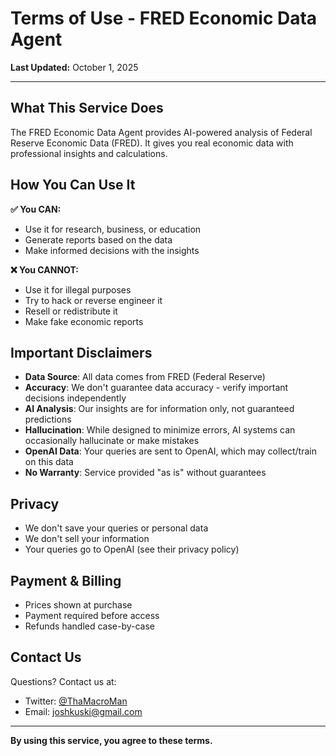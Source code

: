 # Terms of Use - FRED Economic Data Agent

**Last Updated:** October 1, 2025

---

## What This Service Does

The FRED Economic Data Agent provides AI-powered analysis of Federal Reserve Economic Data (FRED). It gives you real economic data with professional insights and calculations.

## How You Can Use It

**✅ You CAN:**

- Use it for research, business, or education
- Generate reports based on the data
- Make informed decisions with the insights

**❌ You CANNOT:**

- Use it for illegal purposes
- Try to hack or reverse engineer it
- Resell or redistribute it
- Make fake economic reports

## Important Disclaimers

- **Data Source**: All data comes from FRED (Federal Reserve)
- **Accuracy**: We don't guarantee data accuracy - verify important decisions independently
- **AI Analysis**: Our insights are for information only, not guaranteed predictions
- **Hallucination**: While designed to minimize errors, AI systems can occasionally hallucinate or make mistakes
- **OpenAI Data**: Your queries are sent to OpenAI, which may collect/train on this data
- **No Warranty**: Service provided "as is" without guarantees

## Privacy

- We don't save your queries or personal data
- We don't sell your information
- Your queries go to OpenAI (see their privacy policy)

## Payment & Billing

- Prices shown at purchase
- Payment required before access
- Refunds handled case-by-case

## Contact Us

Questions? Contact us at:

- Twitter: [@ThaMacroMan](https://x.com/ThaMacroMan)
- Email: [joshkuski@gmail.com](mailto:joshkuski@gmail.com)

---

**By using this service, you agree to these terms.**
